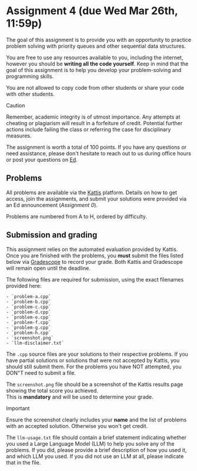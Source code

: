 # Assignment 4 (due Wed Mar 26th, 11:59p)

The goal of this assignment is to provide you with an 
opportunity to practice problem solving with priority
queues and other sequential data structures.  

You are free to use any resources available to you, including 
the internet, however you should be **writing all the code yourself**.
Keep in mind that the goal of this assignment is to help you
develop your problem-solving and programming skills.  

You are not allowed to copy code from other students or 
share your code with other students.

> [!CAUTION]
> Remember, academic integrity is of utmost importance.  Any attempts at
> cheating or plagiarism will result in a forfeiture of credit.  Potential
> further actions include failing the class or referring the case for
> disciplinary measures.

The assignment is worth a total of 100 points.
If you have any questions or need assistance, please 
don't hesitate to reach out to us during office hours or post 
your questions on [Ed](https://edstem.org/).

## Problems

All problems are available via the 
[Kattis](https://uri.kattis.com/courses/CSC212/Spring25) platform. 
Details on how to get access, join the assignments, and submit 
your solutions were provided via an Ed announcement (*Assignment 0*).  

Problems are numbered from A to H, ordered by difficulty.

## Submission and grading

This assignment relies on the automated evaluation provided by Kattis.
Once you are finished with the problems, you **must** submit 
the files listed below via [Gradescope](https://www.gradescope.com/) 
to record your grade. Both Kattis and Gradescope will remain open 
until the deadline.

The following files are required for submission, using the exact
filenames provided here:

    - `problem-a.cpp`
    - `problem-b.cpp`
    - `problem-c.cpp`
    - `problem-d.cpp`
    - `problem-e.cpp`
    - `problem-f.cpp`
    - `problem-g.cpp`
    - `problem-h.cpp`
    - `screenshot.png`
    - `llm-disclaimer.txt`

The `.cpp` source files are your solutions to their respective problems. 
If you have partial solutions or solutions that were not accepted by
Kattis, you should still submit them.  For the problems you have 
NOT attempted, you DON"T need to submit a file.

The `screenshot.png` file should be a screenshot of the Kattis 
results page showing the total score you achieved.  
This is **mandatory** and will be used to determine your grade.

> [!IMPORTANT]
> Ensure the screenshot clearly includes your **name** and the
> list of problems with an accepted solution.  Otherwise you won't
> get credit.

The `llm-usage.txt` file should contain a brief statement
indicating whether you used a Large Language Model (LLM) to
help you solve any of the problems.  If you did, please provide
a brief description of how you used it, and which LLM you used.
If you did not use an LLM at all, please indicate that in the file.
